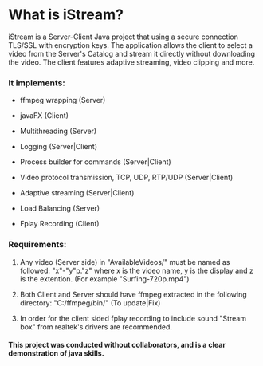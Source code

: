 # What is iStream?
iStream is a Server-Client Java project that using a secure connection TLS/SSL with encryption keys. The application allows the client to select a video from the Server's Catalog and stream it directly without downloading the video. The client features adaptive streaming, video clipping and more.

### It implements:

  - ffmpeg wrapping (Server)
	
  - javaFX (Client)
	
  - Multithreading (Server)
	
  - Logging (Server|Client)
	
  - Process builder for commands (Server|Client)
	
  - Video protocol transmission, TCP, UDP, RTP/UDP (Server|Client)
	
  - Adaptive streaming (Server|Client)
	
  - Load Balancing (Server)
	
  - Fplay Recording (Client)
  

	
### Requirements:

  1. Any video (Server side) in "AvailableVideos/" must be named as followed: "x"-"y"p."z" where x is the video name, y is the display and z is the extention. (For example "Surfing-720p.mp4")
	
  2. Both Client and Server should have ffmpeg extracted in the following directory: "C:/ffmpeg/bin/" (To update|Fix)
	
  3. In order for the client sided fplay recording to include sound "Stream box" from realtek's drivers are recommended.
	

#### This project was conducted without collaborators, and is a clear demonstration of java skills.

